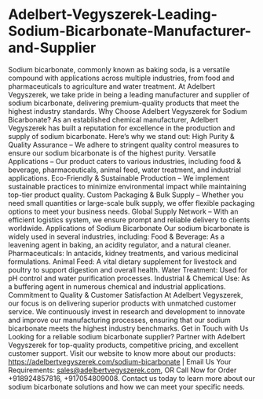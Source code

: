 # Adelbert-Vegyszerek-Leading-Sodium-Bicarbonate-Manufacturer-and-Supplier
Sodium bicarbonate, commonly known as baking soda, is a versatile compound with applications across multiple industries, from food and pharmaceuticals to agriculture and water treatment. At Adelbert Vegyszerek, we take pride in being a leading manufacturer and supplier of sodium bicarbonate, delivering premium-quality products that meet the highest industry standards.
Why Choose Adelbert Vegyszerek for Sodium Bicarbonate?
As an established chemical manufacturer, Adelbert Vegyszerek has built a reputation for excellence in the production and supply of sodium bicarbonate. Here’s why we stand out:
 High Purity & Quality Assurance – We adhere to stringent quality control measures to ensure our sodium bicarbonate is of the highest purity.
 Versatile Applications – Our product caters to various industries, including food & beverage, pharmaceuticals, animal feed, water treatment, and industrial applications.
 Eco-Friendly & Sustainable Production – We implement sustainable practices to minimize environmental impact while maintaining top-tier product quality.
 Custom Packaging & Bulk Supply – Whether you need small quantities or large-scale bulk supply, we offer flexible packaging options to meet your business needs.
 Global Supply Network – With an efficient logistics system, we ensure prompt and reliable delivery to clients worldwide.
Applications of Sodium Bicarbonate
Our sodium bicarbonate is widely used in several industries, including:
 Food & Beverage: As a leavening agent in baking, an acidity regulator, and a natural cleaner.
 Pharmaceuticals: In antacids, kidney treatments, and various medicinal formulations.
 Animal Feed: A vital dietary supplement for livestock and poultry to support digestion and overall health.
 Water Treatment: Used for pH control and water purification processes.
 Industrial & Chemical Use: As a buffering agent in numerous chemical and industrial applications.
Commitment to Quality & Customer Satisfaction
At Adelbert Vegyszerek, our focus is on delivering superior products with unmatched customer service. We continuously invest in research and development to innovate and improve our manufacturing processes, ensuring that our sodium bicarbonate meets the highest industry benchmarks.
Get in Touch with Us
Looking for a reliable sodium bicarbonate supplier? Partner with Adelbert Vegyszerek for top-quality products, competitive pricing, and excellent customer support.
Visit our website to know more about our products: https://adelbertvegyszerek.com/sodium-bicarbonate | Email Us Your Requirements: sales@adelbertvegyszerek.com, OR Call Now for Order +918924857816, +917054809008.
 Contact us today to learn more about our sodium bicarbonate solutions and how we can meet your specific needs.


